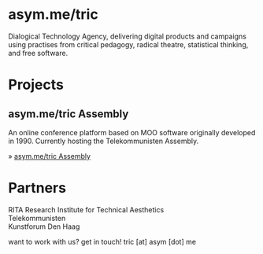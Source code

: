 # asym.me/tric

Dialogical Technology Agency, delivering digital products and campaigns using
practises from critical pedagogy, radical theatre, statistical thinking, and
free software.

# Projects

## asym.me/tric Assembly

An online conference platform based on MOO software originally developed in
1990. Currently hosting the Telekommunisten Assembly.

&raquo; [asym.me/tric Assembly](/assembly)


# Partners

RITA Research Institute for Technical Aesthetics  \
Telekommunisten  \
Kunstforum Den Haag  

want to work with us? get in touch! tric [at] asym [dot] me


